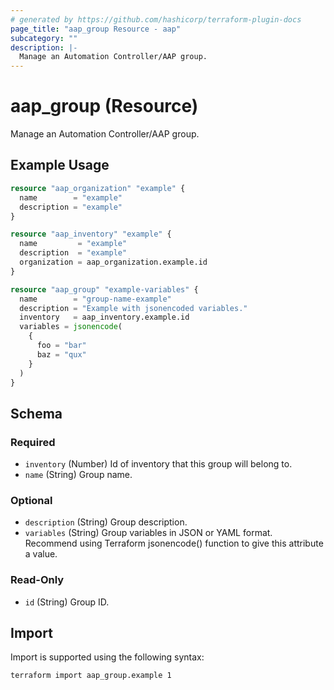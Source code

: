 ```yaml
---
# generated by https://github.com/hashicorp/terraform-plugin-docs
page_title: "aap_group Resource - aap"
subcategory: ""
description: |-
  Manage an Automation Controller/AAP group.
---
```


# aap_group (Resource)

Manage an Automation Controller/AAP group.

## Example Usage

```terraform
resource "aap_organization" "example" {
  name        = "example"
  description = "example"
}

resource "aap_inventory" "example" {
  name         = "example"
  description  = "example"
  organization = aap_organization.example.id
}

resource "aap_group" "example-variables" {
  name        = "group-name-example"
  description = "Example with jsonencoded variables."
  inventory   = aap_inventory.example.id
  variables = jsonencode(
    {
      foo = "bar"
      baz = "qux"
    }
  )
}
```

<!-- schema generated by tfplugindocs -->
## Schema

### Required

- `inventory` (Number) Id of inventory that this group will belong to.
- `name` (String) Group name.

### Optional

- `description` (String) Group description.
- `variables` (String) Group variables in JSON or YAML format. Recommend using Terraform jsonencode() function to give this attribute a value.

### Read-Only

- `id` (String) Group ID.

## Import

Import is supported using the following syntax:

```shell
terraform import aap_group.example 1
```
